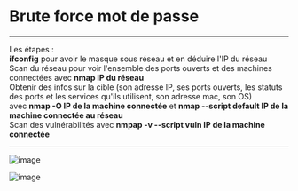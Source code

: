 # Brute force mot de passe   

___

Les étapes :     
**ifconfig** pour avoir le masque sous réseau et en déduire l'IP du réseau   
Scan du réseau pour voir l'ensemble des ports ouverts et des machines connectées avec **nmap IP du réseau**    
Obtenir des infos sur la cible (son adresse IP, ses ports ouverts, les statuts des ports et les services qu'ils utilisent, son adresse mac, son OS)   
avec **nmap -O IP de la machine connectée** et **nmap --script default IP de la machine connectée au réseau**          
Scan des vulnérabilités avec **nmpap -v --script vuln IP de la machine connectée**  
____

![image](https://github.com/techerbeatrice/brute_force_mot_de_passe/assets/138071140/2fd3b248-1870-4147-9fc5-da17a689d2b6)

![image](https://github.com/techerbeatrice/brute_force_mot_de_passe/assets/138071140/03415c7f-de60-4abb-812c-adda0fd781fb)


